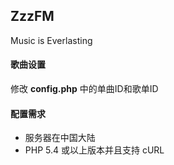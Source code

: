 ZzzFM
------
Music is Everlasting


#### 歌曲设置
修改 **config.php** 中的单曲ID和歌单ID

#### 配置需求

- 服务器在中国大陆
- PHP 5.4 或以上版本并且支持 cURL
